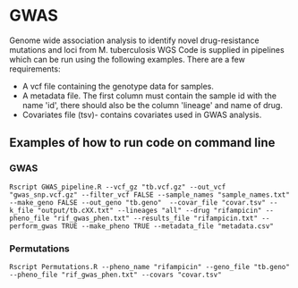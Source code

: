 # GWAS
Genome wide association analysis to identify novel drug-resistance mutations and loci from M. tuberculosis WGS
Code is supplied in pipelines which can be run using the following examples. 
There are a few requirements:
* A vcf file containing the genotype data for samples.
* A metadata file. The first column must contain the sample id with the name 'id', there should also be the column 'lineage' and name of drug. 
* Covariates file (tsv)- contains covariates used in GWAS analysis.

## Examples of how to run code on command line
### GWAS
```
Rscript GWAS_pipeline.R --vcf_gz "tb.vcf.gz" --out_vcf "gwas_snp.vcf.gz" --filter_vcf FALSE --sample_names "sample_names.txt" --make_geno FALSE --out_geno "tb.geno"  --covar_file "covar.tsv" --k_file "output/tb.cXX.txt" --lineages "all" --drug "rifampicin" --pheno_file "rif_gwas_phen.txt" --results_file "rifampicin.txt" --perform_gwas TRUE --make_pheno TRUE --metadata_file "metadata.csv"
```
### Permutations
```
Rscript Permutations.R --pheno_name "rifampicin" --geno_file "tb.geno" --pheno_file "rif_gwas_phen.txt" --covars "covar.tsv"
```
